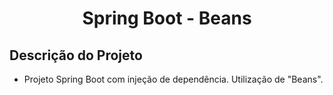 <h1 align="center">Spring Boot - Beans</h1>

<h2>Descrição do Projeto</h2>

- Projeto Spring Boot com injeção de dependência. Utilização de "Beans".
